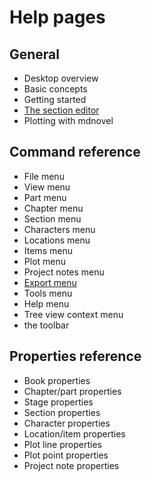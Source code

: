 # Help pages

## General

- Desktop overview
- Basic concepts
- Getting started
- [The section editor](editor)
- Plotting with mdnovel

## Command reference

- File menu
- View menu
- Part menu
- Chapter menu
- Section menu
- Characters menu
- Locations menu
- Items menu
- Plot menu
- Project notes menu
- [Export menu](export_menu)
- Tools menu
- Help menu
- Tree view context menu
- the toolbar

## Properties reference

- Book properties
- Chapter/part properties
- Stage properties
- Section properties
- Character properties
- Location/item properties
- Plot line properties
- Plot point properties 
- Project note properties

